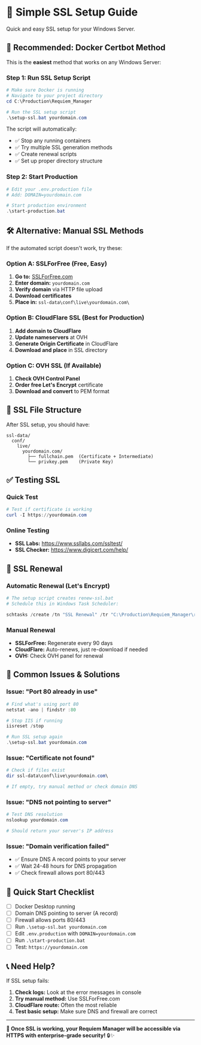 # 🚀 Simple SSL Setup Guide

Quick and easy SSL setup for your Windows Server.

## 🎯 Recommended: Docker Certbot Method

This is the **easiest** method that works on any Windows Server:

### Step 1: Run SSL Setup Script
```powershell
# Make sure Docker is running
# Navigate to your project directory
cd C:\Production\Requiem_Manager

# Run the SSL setup script
.\setup-ssl.bat yourdomain.com
```

The script will automatically:
- ✅ Stop any running containers
- ✅ Try multiple SSL generation methods
- ✅ Create renewal scripts
- ✅ Set up proper directory structure

### Step 2: Start Production
```powershell
# Edit your .env.production file
# Add: DOMAIN=yourdomain.com

# Start production environment
.\start-production.bat
```

## 🛠️ Alternative: Manual SSL Methods

If the automated script doesn't work, try these:

### Option A: SSLForFree (Free, Easy)
1. **Go to:** [SSLForFree.com](https://www.sslforfree.com/)
2. **Enter domain:** `yourdomain.com`
3. **Verify domain** via HTTP file upload
4. **Download certificates**
5. **Place in:** `ssl-data\conf\live\yourdomain.com\`

### Option B: CloudFlare SSL (Best for Production)
1. **Add domain to CloudFlare**
2. **Update nameservers** at OVH
3. **Generate Origin Certificate** in CloudFlare
4. **Download and place** in SSL directory

### Option C: OVH SSL (If Available)
1. **Check OVH Control Panel**
2. **Order free Let's Encrypt** certificate
3. **Download and convert** to PEM format

## 📁 SSL File Structure

After SSL setup, you should have:
```
ssl-data/
  conf/
    live/
      yourdomain.com/
        ├── fullchain.pem  (Certificate + Intermediate)
        └── privkey.pem    (Private Key)
```

## ✅ Testing SSL

### Quick Test
```powershell
# Test if certificate is working
curl -I https://yourdomain.com
```

### Online Testing
- **SSL Labs:** https://www.ssllabs.com/ssltest/
- **SSL Checker:** https://www.digicert.com/help/

## 🔄 SSL Renewal

### Automatic Renewal (Let's Encrypt)
```powershell
# The setup script creates renew-ssl.bat
# Schedule this in Windows Task Scheduler:

schtasks /create /tn "SSL Renewal" /tr "C:\Production\Requiem_Manager\renew-ssl.bat" /sc weekly /st 02:00
```

### Manual Renewal
- **SSLForFree:** Regenerate every 90 days
- **CloudFlare:** Auto-renews, just re-download if needed
- **OVH:** Check OVH panel for renewal

## 🚨 Common Issues & Solutions

### Issue: "Port 80 already in use"
```powershell
# Find what's using port 80
netstat -ano | findstr :80

# Stop IIS if running
iisreset /stop

# Run SSL setup again
.\setup-ssl.bat yourdomain.com
```

### Issue: "Certificate not found"
```powershell
# Check if files exist
dir ssl-data\conf\live\yourdomain.com\

# If empty, try manual method or check domain DNS
```

### Issue: "DNS not pointing to server"
```powershell
# Test DNS resolution
nslookup yourdomain.com

# Should return your server's IP address
```

### Issue: "Domain verification failed"
- ✅ Ensure DNS A record points to your server
- ✅ Wait 24-48 hours for DNS propagation
- ✅ Check firewall allows port 80/443

## 🎯 Quick Start Checklist

- [ ] Docker Desktop running
- [ ] Domain DNS pointing to server (A record)
- [ ] Firewall allows ports 80/443
- [ ] Run `.\setup-ssl.bat yourdomain.com`
- [ ] Edit `.env.production` with `DOMAIN=yourdomain.com`
- [ ] Run `.\start-production.bat`
- [ ] Test: `https://yourdomain.com`

## 📞 Need Help?

If SSL setup fails:

1. **Check logs:** Look at the error messages in console
2. **Try manual method:** Use SSLForFree.com
3. **CloudFlare route:** Often the most reliable
4. **Test basic setup:** Make sure DNS and firewall are correct

---

**🎉 Once SSL is working, your Requiem Manager will be accessible via HTTPS with enterprise-grade security!** 🔒✨
